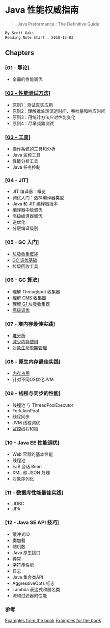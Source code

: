 # Java 性能权威指南
> Java Preformance : The Definitive Guide
```md
By Scott Oaks
Reading Note Start : 2018-12-03 
```

## Chapters
### [01 - 导论]
* 全面的性能调优

### [[02 - 性能测试方法]](chapter/chapter-2_performance-test.md)
* 原则1：测试真实应用
* 原则2：理解批处理流逝时间、吞吐量和响应时间
* 原则3：用统计方法应对性能变化
* 原则4：尽早频繁测试

### [[03 - 工具]](chapter/chapter-3_tools.md)
* 操作系统的工具和分析
* Java 监控工具
* 性能分析工具
* Java 任务控制

### [04 - JIT]
* JIT 编译器：概览
* 调优入门：选择编译器类型
* Java 和 JIT 编译器版本
* 编译器中级调优
* 高级编译器调优
* 逆优化
* 分层编译级别

### [05 - GC 入门]
* [垃圾收集概述](chapter/chapter-5.1_GC.md)
* [GC 调优基础](chapter/chapter-5.2_GC_IM_basic.md)
* 垃圾回收工具

### [06 - GC 算法]
* 理解 Throughput 收集器
* [理解 CMS 收集器](chapter/chapter-6.2_GC-CMS.md)
* [理解 G1 垃圾收集器](chapter/chapter-6.3_GC-G1.md)
* [高级调优](chapter/chapter-6.4_advance_IM.md)

### [07 - 堆内存最佳实践]
* [堆分析](chapter/chapter-7.1_heap-memory-analysis.md)
* [减少内存使用](chapter/chapter-7.2_reduce-memory-usage.md)
* [对象生命周期管理](chapter/chapter-7.3_object-lifecycle-mgt.md)

### [08 - 原生内存最佳实践]
* [内存占用](chapter/chapter-8_native-momery.md)
* 针对不同OS优化JVM

### [09 - 线程与同步的性能]
* 线程池 与 ThreadPoolExecutor
* ForkJoinPool
* 线程同步
* JVM 线程调优
* 监控线程和锁

### [10 - Java EE 性能调优]
* Web 容器的基本性能
* 线程池
* EJB 会话 Bean
* XML 和 JSON 处理
* 对象序列化

### [11 - 数据库性能最佳实践]
* JDBC
* JPA

### [12 - Java SE API 技巧]
* 缓冲式IO
* 类加载
* 随机数
* Java 原生接口
* 异常
* 字符串性能
* 日志
* Java 集合类API
* AggressiveOpts 标志
* Lambda 表达式和匿名类
* 流和过滤器的性能

### 参考
[Examples from the book](https://github.com/snattrass/java-performance-definitive-guide)
[Examples for the book](https://github.com/ScottOaks/JavaPerformanceTuning)
